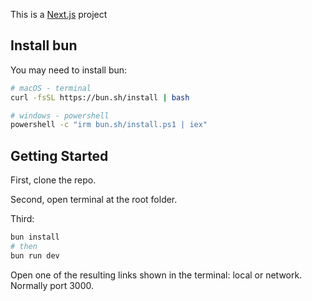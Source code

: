 This is a [Next.js](https://nextjs.org) project

## Install bun

You may need to install bun:

```bash
# macOS - terminal
curl -fsSL https://bun.sh/install | bash

# windows - powershell
powershell -c "irm bun.sh/install.ps1 | iex"
```

## Getting Started

First, clone the repo.

Second, open terminal at the root folder.

Third:

```bash
bun install
# then
bun run dev
```

Open one of the resulting links shown in the terminal: local or network. Normally port 3000.
